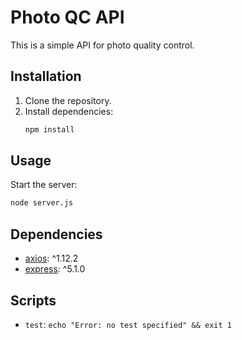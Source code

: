 # Photo QC API

This is a simple API for photo quality control.

## Installation

1. Clone the repository.
2. Install dependencies:
   ```bash
   npm install
   ```

## Usage

Start the server:

```bash
node server.js
```

## Dependencies

- [axios](https://www.npmjs.com/package/axios): ^1.12.2
- [express](https://www.npmjs.com/package/express): ^5.1.0

## Scripts

- `test`: `echo "Error: no test specified" && exit 1`
